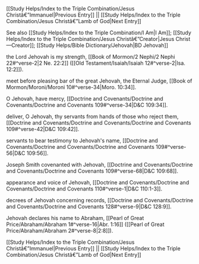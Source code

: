 [[Study Helps/Index to the Triple Combination/Jesus Christâ€”Immanuel|Previous Entry]]  ||  [[Study Helps/Index to the Triple Combination/Jesus Christâ€”Lamb of God|Next Entry]]

 See also [[Study Helps/Index to the Triple Combination/I Am|I Am]]; [[Study Helps/Index to the Triple Combination/Jesus Christâ€”Creator|Jesus Christ—Creator]]; [[Study Helps/Bible Dictionary/Jehovah|BD Jehovah]]

 the Lord Jehovah is my strength, [[Book of Mormon/2 Nephi/2 Nephi 22#^verse-2|2 Ne. 22:2]] ([[Old Testament/Isaiah/Isaiah 12#^verse-2|Isa. 12:2]]).

 meet before pleasing bar of the great Jehovah, the Eternal Judge, [[Book of Mormon/Moroni/Moroni 10#^verse-34|Moro. 10:34]].

 O Jehovah, have mercy, [[Doctrine and Covenants/Doctrine and Covenants/Doctrine and Covenants 109#^verse-34|D&C 109:34]].

 deliver, O Jehovah, thy servants from hands of those who reject them, [[Doctrine and Covenants/Doctrine and Covenants/Doctrine and Covenants 109#^verse-42|D&C 109:42]].

 servants to bear testimony to Jehovah's name, [[Doctrine and Covenants/Doctrine and Covenants/Doctrine and Covenants 109#^verse-56|D&C 109:56]].

 Joseph Smith covenanted with Jehovah, [[Doctrine and Covenants/Doctrine and Covenants/Doctrine and Covenants 109#^verse-68|D&C 109:68]].

 appearance and voice of Jehovah, [[Doctrine and Covenants/Doctrine and Covenants/Doctrine and Covenants 110#^verse-1|D&C 110:1-3]].

 decrees of Jehovah concerning records, [[Doctrine and Covenants/Doctrine and Covenants/Doctrine and Covenants 128#^verse-9|D&C 128:9]].

 Jehovah declares his name to Abraham, [[Pearl of Great Price/Abraham/Abraham 1#^verse-16|Abr. 1:16]] ([[Pearl of Great Price/Abraham/Abraham 2#^verse-8|2:8]]).

[[Study Helps/Index to the Triple Combination/Jesus Christâ€”Immanuel|Previous Entry]]  ||  [[Study Helps/Index to the Triple Combination/Jesus Christâ€”Lamb of God|Next Entry]]